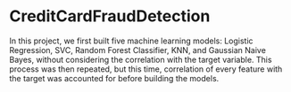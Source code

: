 # CreditCardFraudDetection
In this project, we first built five machine learning models: Logistic Regression, SVC, Random Forest Classifier, KNN, and Gaussian Naive Bayes, without considering the correlation with the target variable. This process was then repeated, but this time, correlation of every feature with the target was accounted for before building the models.
